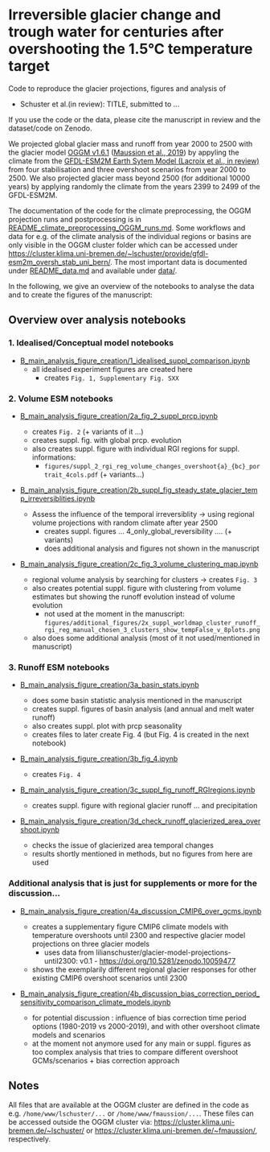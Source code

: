 # Irreversible glacier change and trough water for centuries after overshooting the 1.5°C temperature target
Code to reproduce the glacier projections, figures and analysis of 
- Schuster et al.(in review): TITLE, submitted to ... 

If you use the code or the data, please cite the manuscript in review and the dataset/code on Zenodo. 


We projected global glacier mass and runoff from year 2000 to 2500 with the glacier model [OGGM v1.6.1](https://doi.org/10.5281/zenodo.8287580) ([Maussion et al., 2019](https://www.geosci-model-dev.net/12/909/2019/)) by appyling the climate from the [GFDL-ESM2M Earth Sytem Model (Lacroix et al., in review)](https://doi.org/10.22541/essoar.171588258.80079180/v1) from four stabilisation and three overshoot scenarios from year 2000 to 2500. We also projected glacier mass beyond 2500 (for additional 10000 years) by applying randomly the climate from the years 2399 to 2499 of the GFDL-ESM2M. 


The documentation of the code for the climate preprocessing, the OGGM projection runs and postprocessing is in [README_climate_preprocessing_OGGM_runs.md](README_climate_preprocessing_OGGM_runs.md). Some workflows and data for e.g. of the climate analysis of the individual regions or basins are only visible in the OGGM cluster folder which can be accessed under https://cluster.klima.uni-bremen.de/~lschuster/provide/gfdl-esm2m_oversh_stab_uni_bern/.  The most important data is documented under [README_data.md](README_data.md) and available under [data/](data/).

In the following, we give an overview of the notebooks to analyse the data and to create the figures of the manuscript:

## Overview over analysis notebooks

### 1. Idealised/Conceptual model notebooks

- [B_main_analysis_figure_creation/1_idealised_suppl_comparison.ipynb](B_main_analysis_figure_creation/1_idealised_suppl_comparison.ipynb)
    - all idealised experiment figures are created here 
        - creates `Fig. 1, Supplementary Fig. SXX`

         
### 2. Volume ESM notebooks
  
- [B_main_analysis_figure_creation/2a_fig_2_suppl_prcp.ipynb](B_main_analysis_figure_creation/2a_fig_2_suppl_prcp.ipynb)
    - creates `Fig. 2` (+ variants of it ...)
    - creates suppl. fig. with global prcp. evolution 
    - also creates suppl. figure with individual RGI regions for suppl. informations: 
        - `figures/suppl_2_rgi_reg_volume_changes_overshoot{a}_{bc}_portrait_4cols.pdf` (+ variants...)

- [B_main_analysis_figure_creation/2b_suppl_fig_steady_state_glacier_temp_irreversiblities.ipynb](B_main_analysis_figure_creation/2b_suppl_fig_steady_state_glacier_temp_irreversiblities.ipynb)
    - Assess the influence of the temporal irreversiblity -> using regional volume projections with random climate after year 2500 
        - creates suppl. figures ... 4_only_global_reversibility .... (+ variants)
        - does additional analysis and figures not shown in the manuscript 
        

- [B_main_analysis_figure_creation/2c_fig_3_volume_clustering_map.ipynb](B_main_analysis_figure_creation/2c_fig_3_volume_clustering_map.ipynb) 
    - regional volume analysis by searching for clusters -> creates `Fig. 3`
    - also creates potential suppl. figure with clustering from volume estimates but showing the runoff evolution instead of volume evolution
        - not used at the moment in the manuscript: `figures/additional_figures/2x_suppl_worldmap_cluster_runoff_rgi_reg_manual_chosen_3_clusters_show_tempFalse_v_8plots.png`
    - also does some additional analysis (most of it not used/mentioned in manuscript)
    
### 3. Runoff ESM notebooks 
 
- [B_main_analysis_figure_creation/3a_basin_stats.ipynb](B_main_analysis_figure_creation/3a_basin_stats.ipynb)  
    - does some basin statistic analysis mentioned in the manuscript 
    - creates suppl. figures of basin analysis (and annual and melt water runoff)
    - also creates suppl. plot with prcp seasonality    
    - creates files to later create Fig. 4 (but Fig. 4 is created in the next notebook)
 
 - [B_main_analysis_figure_creation/3b_fig_4.ipynb](B_main_analysis_figure_creation/3b_fig_4.ipynb) 
     - creates `Fig. 4`

- [B_main_analysis_figure_creation/3c_suppl_fig_runoff_RGIregions.ipynb](B_main_analysis_figure_creation/3c_suppl_fig_runoff_RGIregions.ipynb)
    - creates suppl. figure with regional glacier runoff ... and precipitation 
    
- [B_main_analysis_figure_creation/3d_check_runoff_glacierized_area_overshoot.ipynb](B_main_analysis_figure_creation/3d_check_runoff_glacierized_area_overshoot.ipynb)
    - checks the issue of glacierized area temporal changes 
    - results shortly mentioned in methods, but no figures from here are used

### Additional analysis that is just for supplements or more for the discussion... 

- [B_main_analysis_figure_creation/4a_discussion_CMIP6_over_gcms.ipynb](B_main_analysis_figure_creation/4a_discussion_CMIP6_over_gcms.ipynb) 
    - creates a supplementary figure CMIP6 climate models with temperature overshoots until 2300 and respective glacier model projections on three glacier models
        - uses data from lilianschuster/glacier-model-projections-until2300: v0.1 - https://doi.org/10.5281/zenodo.10059477
    - shows the exemplarily different regional glacier responses for other existing CMIP6 overshoot scenarios until 2300
  
- [B_main_analysis_figure_creation/4b_discussion_bias_correction_period_sensitivity_comparison_climate_models.ipynb](B_main_analysis_figure_creation/4b_discussion_bias_correction_period_sensitivity_comparison_climate_models.ipynb)
    - for potential discussion : influence of bias correction time period options (1980-2019 vs 2000-2019), and with other overshoot climate models and scenarios
    - at the moment not anymore used for any main or suppl. figures as too complex analysis that tries to compare different overshoot GCMs/scenarios + bias correction approach
    
    
## Notes
All files that are available at the OGGM cluster are defined in the code as e.g. `/home/www/lschuster/...` or `/home/www/fmaussion/...`. These files can be accessed outside the OGGM cluster via: https://cluster.klima.uni-bremen.de/~lschuster/ or https://cluster.klima.uni-bremen.de/~fmaussion/, respectively. 

        
        

